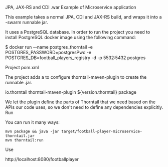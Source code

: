 JPA, JAX-RS and CDI .war Example of Microservice application

This example takes a normal JPA, CDI and JAX-RS build, and wraps it into a -swarm runnable jar.

It uses a PostgreSQL database. In order to run the project you need to install PostgreSQL docker image using the following command:

$ docker run --name postgres_thorntail  -e POSTGRES_PASSWORD=postgresPwd -e POSTGRES_DB=football_players_registry -d -p 5532:5432 postgres


Project pom.xml


The project adds a <plugin> to configure thorntail-maven-plugin to create the runnable .jar.

<plugin>
	<groupId>io.thorntail</groupId>
    <artifactId>thorntail-maven-plugin</artifactId>
    <version>${version.thorntail}</version>
    <executions>
    	<execution>
        	<goals>
            	<goal>package</goal>
            </goals>
        </execution>
    </executions>
</plugin>

We let the plugin define the parts of Thorntail that we need based on the APIs our code uses, so we don't need to define any dependencies explicitly.
Run

You can run it many ways:

    mvn package && java -jar target/football-player-microservice-thorntail.jar
    mvn thorntail:run

Use

http://localhost:8080/footballplayer
